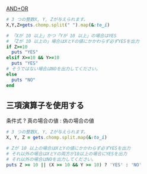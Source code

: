 [AND+OR](https://paiza.jp/works/mondai/conditions_branch/conditions_branch__bool_boss)

```Ruby
# 3 つの整数X, Y, Zが与えられます。
X,Y,Z=gets.chomp.split(" ").map(&:to_i)

# 「Xが 10 以上」かつ「Yが 10 以上」の場合はYES
# 「Zが 10 以上の」場合はXとYの値にかかわらず必ずYESを出力
if Z>=10
  puts "YES"
elsif X>=10 && Y>=10
  puts "YES"
# そうではない場合はNOを出力してください。
else
  puts "NO"
end
```

## 三項演算子を使用する
条件式 ? 真の場合の値 : 偽の場合の値

```Ruby
# 3 つの整数X, Y, Zが与えられます。
X, Y, Z = gets.chomp.split.map(&:to_i)

# Zが 10 以上の場合はXとYの値にかかわらず必ずYESを出力
# それ以外の場合はXとYの両方が10以上の場合にYESを出力
# それ以外の場合はNOを出力してください。
puts Z >= 10 || (X >= 10 && Y >= 10) ? 'YES' : 'NO'

```
